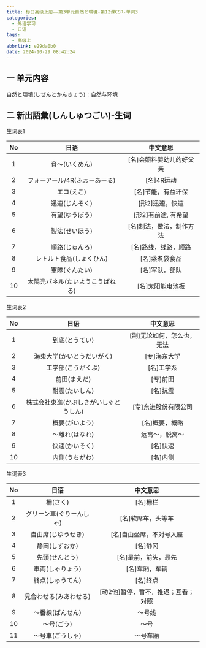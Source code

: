 ```yaml
---
title: 标日高级上册——第3单元自然と環境-第12课CSR-单词3
categories:
  - 外语学习
  - 日语
tags:
  - 高级上
abbrlink: e29da0b0
date: 2024-10-29 08:42:24
---
```

## 一 单元内容

自然と環境(しぜんとかんきょう)：自然与环境

<!--more-->

## 二 新出語彙(しんしゅつごい)-生词

生词表1

|  No  |               日语               |         中文意思         |
| :--: | :------------------------------: | :----------------------: |
|  1   |          育～(いくめん)          | [名]会照料婴幼儿的好父亲 |
|  2   |  フォーアール/4R(ふぉーあーる)   |        [名]4R运动        |
|  3   |            エコ(えこ)            |    [名]节能，有益环保    |
|  4   |          迅速(じんそく)          |     [形2]迅速，快速      |
|  5   |          有望(ゆうぼう)          |   [形2]有前途, 有希望    |
|  6   |          製法(せいほう)          | [名]制法，做法，制作方法 |
|  7   |          順路(じゅんろ)          |   [名]路线，线路，顺路   |
|  8   |     レトルト食品(しょくひん)     |      [名]蒸煮袋食品      |
|  9   |          軍隊(ぐんたい)          |      [名]军队，部队      |
|  10  | 太陽光パネル(たいようこうぱねる) |     [名]太阳能电池板     |

生词表2


|  No  |                  日语                  |          中文意思          |
| :--: | :------------------------------------: | :------------------------: |
|  1   |             到底(とうてい)             | [副]无论如何，怎么也，无法 |
|  2   |       海東大学(かいとうだいがく)       |        [专]海东大学        |
|  3   |           工学部(こうがくぶ)           |         [名]工学系         |
|  4   |              前田(まえだ)              |          [专]前田          |
|  5   |             耐震(たいしん)             |          [名]抗震          |
|  6   | 株式会社東進(かぶしきがいしゃとうしん) |    [专]东进股份有限公司    |
|  7   |             概要(がいよう)             |       [名]概要，概略       |
|  8   |             ～離れ(はなれ)             |       远离～，脱离～       |
|  9   |             快速(かいそく)             |          [名]快速          |
|  10  |             内側(うちがわ)             |          [名]内侧          |

生词表3

|  No  |           日语           |              中文意思               |
| :--: | :----------------------: | :---------------------------------: |
|  1   |         柵(さく)         |              [名]栅栏               |
|  2   | グリーン車(ぐりーんしゃ) |         [名]软席车，头等车          |
|  3   |    自由席(じゆうせき)    |      [名]自由坐席，不对号入座       |
|  4   |      静岡(しずおか)      |              [名]静冈               |
|  5   |      先頭(せんとう)      |        [名]最前，前头，最先         |
|  6   |     車両(しゃりょう)     |           [名]车厢，车辆            |
|  7   |     終点(しゅうてん)     |              [名]终点               |
|  8   |  見合わせる(みあわせる)  | [动2他]暂停，暂不，推迟；互看；对照 |
|  9   |     ～番線(ばんせん)     |               ～号线                |
|  10  |        ～号(ごう)        |                ～号                 |
|  11  |     ～号車(ごうしゃ)     |              ～号车厢               |

